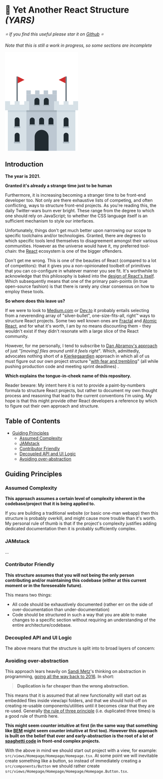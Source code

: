 <!-- omit in toc -->
# 🏰 Yet Another React Structure _(YARS)_

*⭐️ If you find this useful please star it on [Github](https://github.com/schalkventer/yars) ⭐️*

_Note that this is still a work in progress, so some sections are incomplete_

![](docs/assets/image.png)

<!-- omit in toc -->
## Introduction

**The year is 2021.**

**Granted it's already a strange time just to be human**

Furthermore, it is increasing becoming a stranger time to be front-end developer too. Not only are there exhaustive lists of competing, and often conflicting, ways to structure front-end projects. As you're reading this, the daily Twitter-wars burn ever bright. These range from the degree to which one should rely on JavaScript; to whether the CSS language itself is an sufficient mechanism to style our interfaces.

Unfortunately, things don't get much better upon narrowing our scope to specific toolchains and/or technologies. Granted, there are degrees to which specific tools lend themselves to disagreement amongst their various communities. However as the universe would have it, my preferred tool-chain: the [React](https://reactjs.org/) ecosystem is one of the bigger offenders.

Don't get me wrong. This is one of the beauties of React (compared to a lot of competitors): that it gives you a non-opinionated toolbelt of primitives that you can co-configure in whatever manner you see fit. It's worthwhile to acknowledge that this philosophy is baked into the [design of React's itself]((https://reactjs.org/docs/design-principles.html)). Which subsequently means that one of the primary pain-points (in true open-source fashion) is that there is rarely any clear consensus on how to employ these tools.

**So where does this leave us?**

If we were to look to [Medium.com](https://medium.com/search?q=react%20project%20structure) or [Dev.to](https://dev.to/search?q=react%20project%20structure) it probably entails selecting from a neverending array of "silver-bullet", one-size-fits-all, right™ ways to structure React projects. Some two well known ones are [Fractal](https://hackernoon.com/fractal-a-react-app-structure-for-infinite-scale-4dab943092af) and [Atomic React](https://arc.js.org/), and for what it's worth, I am by no means discounting them - they wouldn't exist if they didn't resonate with a large slice of the React community.

However, for me personally, I tend to subscribe to [Dan Abramov's approach](https://react-file-structure.surge.sh/) of just _"[moving] files around until it feels right"_. Which, admittedly, advocates nothing short of a [Kierkegaardien](https://en.wikipedia.org/wiki/S%C3%B8ren_Kierkegaard) approach in which all of us must figure out our own project structure "[with fear and trembling](https://en.wikipedia.org/wiki/Fear_and_Trembling)" (all while pushing production code and meeting sprint deadlines) .

**Which explains the tongue-in-cheek name of this repository.**

Reader beware: My intent here it is not to provide a paint-by-numbers formula to structure React projects, but rather to document my own thought process and reasoning that lead to the current conventions I'm using. My hope is that this might provide other React developers a reference by which to figure out their own approach and structure.

<!-- omit in toc -->
## Table of Contents

- [Guiding Principles](#guiding-principles)
  - [Assumed Complexity](#assumed-complexity)
  - [JAMstack](#jamstack)
  - [Contributor Friendly](#contributor-friendly)
  - [Decoupled API and UI Logic](#decoupled-api-and-ui-logic)
  - [Avoiding over-abstraction](#avoiding-over-abstraction)



## Guiding Principles

### Assumed Complexity

**This approach assumes a certain level of complexity inherent in the codebase/project that it is being applied to.**

If you are building a traditional website (or basic one-man webapp) then this structure is probably overkill, and might cause more trouble than it's worth. My personal rule of thumb is that if the project's complexity justifies adding dedicated documentation then it is probably sufficiently complex.

### JAMstack

...

### Contributor Friendly

**This structure assumes that you will not being the only person contributing and/or maintaining this codebase (either at this current moment or in the foreseeable future)**.

This means two things:
- All code should be exhaustively documented (rather err on the side of over-documentation than under-documentation)
- Code should be structured in such a way that you are able to make changes to a specific section without requiring an understanding of the entire architecture/codebase.

### Decoupled API and UI Logic

The above means that the structure is split into to broad layers of concern:

### Avoiding over-abstraction

This approach lears heavily on [Sandi Metz](https://www.sandimetz.com/)'s thinking on abstraction in programming, [going all the way back to 2016](https://www.sandimetz.com/blog/2016/1/20/the-wrong-abstraction). In short:

> **Duplication is far cheaper than the wrong abstraction.**

This means that it is assumed that all new functionality will start out as embedded files inside view/api folders, and that we should hold-off on creating re-usable components/utilities until it becomes clear that they are re-used. Generally [the rule of three principle](https://en.wikipedia.org/wiki/Rule_of_three_(computer_programming)) (i.e. duplicated three times) is a good rule of thumb here.

**This might seem counter intuitive at first (in the same way that something like [BEM](https://en.bem.info/) might seem counter intuitive at first too). However this approach is built on the belief that over and early-abstraction is the root of a lot of [spaghetti code](https://en.wikipedia.org/wiki/Spaghetti_code) in front-end complex projects.**

With the above in mind we should start out project with a view, for example: `src/views/Homepage/Homepage/Homepage.tsx`. At some point we will inevitable create something like a button, so instead of immediately creating a `src/components/Button` we should rather create `src/views/Homepage/Homepage/Homepage/Homepage.Button.tsx`.